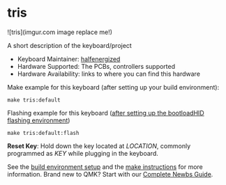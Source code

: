 # tris

![tris](imgur.com image replace me!)

A short description of the keyboard/project

* Keyboard Maintainer: [halfenergized](https://github.com/yourusername)
* Hardware Supported: The PCBs, controllers supported
* Hardware Availability: links to where you can find this hardware

Make example for this keyboard (after setting up your build environment):

    make tris:default

Flashing example for this keyboard ([after setting up the bootloadHID flashing environment](https://docs.qmk.fm/#/flashing_bootloadhid))

    make tris:default:flash

**Reset Key**: Hold down the key located at *LOCATION*, commonly programmed as *KEY* while plugging in the keyboard.

See the [build environment setup](https://docs.qmk.fm/#/getting_started_build_tools) and the [make instructions](https://docs.qmk.fm/#/getting_started_make_guide) for more information. Brand new to QMK? Start with our [Complete Newbs Guide](https://docs.qmk.fm/#/newbs).
